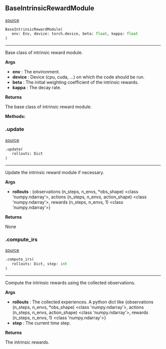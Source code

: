 #


## BaseIntrinsicRewardModule
[source](https://github.com/BellmanProject/Hsuanwu/blob/main/hsuanwu/xplore/reward/base.py/#L3)
```python 
BaseIntrinsicRewardModule(
   env: Env, device: torch.device, beta: float, kappa: float
)
```


---
Base class of intrinsic reward module.


**Args**

* **env**  : The environment.
* **device**  : Device (cpu, cuda, ...) on which the code should be run.
* **beta**  : The initial weighting coefficient of the intrinsic rewards.
* **kappa**  : The decay rate.


**Returns**

The base class of intrinsic reward module.


**Methods:**


### .update
[source](https://github.com/BellmanProject/Hsuanwu/blob/main/hsuanwu/xplore/reward/base.py/#L52)
```python
.update(
   rollouts: Dict
)
```

---
Update the intrinsic reward module if necessary.


**Args**

* **rollouts**  : {observations (n_steps, n_envs, *obs_shape) <class 'numpy.ndarray'>,
actions (n_steps, n_envs, action_shape) <class 'numpy.ndarray'>,
rewards (n_steps, n_envs, 1) <class 'numpy.ndarray'>}


**Returns**

None

### .compute_irs
[source](https://github.com/BellmanProject/Hsuanwu/blob/main/hsuanwu/xplore/reward/base.py/#L37)
```python
.compute_irs(
   rollouts: Dict, step: int
)
```

---
Compute the intrinsic rewards using the collected observations.


**Args**

* **rollouts**  : The collected experiences. A python dict like 
    {observations (n_steps, n_envs, *obs_shape) <class 'numpy.ndarray'>,
    actions (n_steps, n_envs, action_shape) <class 'numpy.ndarray'>,
    rewards (n_steps, n_envs, 1) <class 'numpy.ndarray'>}
* **step**  : The current time step.


**Returns**

The intrinsic rewards.
